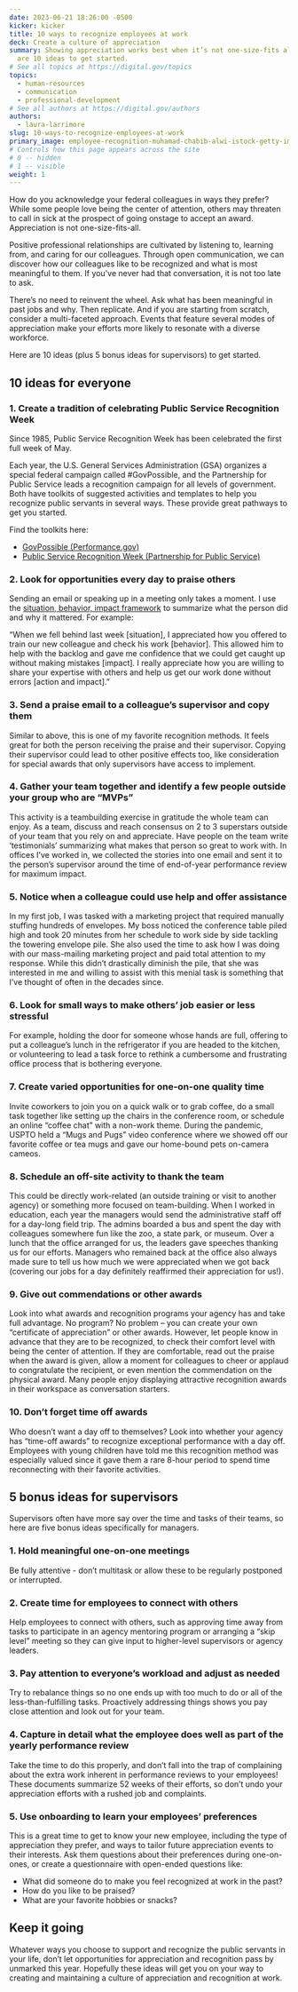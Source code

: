 ```yaml
---
date: 2023-06-21 18:26:00 -0500
kicker: kicker
title: 10 ways to recognize employees at work
deck: Create a culture of appreciation
summary: Showing appreciation works best when it’s not one-size-fits all. Here
  are 10 ideas to get started.
# See all topics at https://digital.gov/topics
topics:
  - human-resources
  - communication
  - professional-development
# See all authors at https://digital.gov/authors
authors:
  - laura-larrimore
slug: 10-ways-to-recognize-employees-at-work
primary_image: employee-recognition-muhamad-chabib-alwi-istock-getty-images-1443417048-comp
# Controls how this page appears across the site
# 0 -- hidden
# 1 -- visible
weight: 1
---
```

How do you acknowledge your federal colleagues in ways they prefer? While some people love being the center of attention, others may threaten to call in sick at the prospect of going onstage to accept an award. Appreciation is not one-size-fits-all.

Positive professional relationships are cultivated by listening to, learning from, and caring for our colleagues. Through open communication, we can discover how our colleagues like to be recognized and what is most meaningful to them. If you've never had that conversation, it is not too late to ask.

There’s no need to reinvent the wheel. Ask what has been meaningful in past jobs and why. Then replicate. And if you are starting from scratch, consider a multi-faceted approach. Events that feature several modes of appreciation make your efforts more likely to resonate with a diverse workforce. 

Here are 10 ideas (plus 5 bonus ideas for supervisors) to get started.

## 10 ideas for everyone

### 1. Create a tradition of celebrating Public Service Recognition Week

Since 1985, Public Service Recognition Week has been celebrated the first full week of May.

Each year, the U.S. General Services Administration (GSA) organizes a special federal campaign called #GovPossible, and the Partnership for Public Service leads a recognition campaign for all levels of government. Both have toolkits of suggested activities and templates to help you recognize public servants in several ways. These provide great pathways to get you started.

Find the toolkits here: 

* [GovPossible (Performance.gov)](https://www.performance.gov/govpossible/)
* [Public Service Recognition Week (Partnership for Public Service)](https://ourpublicservice.org/our-solutions/recognition/public-service-recognition-week/) 

### 2. Look for opportunities every day to praise others

Sending an email or speaking up in a meeting only takes a moment. I use the [situation, behavior, impact framework](https://hbr.org/2016/10/give-your-team-more-effective-positive-feedback) to summarize what the person did and why it mattered. For example: 

“When we fell behind last week \[situation], I appreciated how you offered to train our new colleague and check his work \[behavior]. This allowed him to help with the backlog and gave me confidence that we could get caught up without making mistakes \[impact]. I really appreciate how you are willing to share your expertise with others and help us get our work done without errors \[action and impact].”

### 3. Send a praise email to a colleague’s supervisor and copy them

Similar to above, this is one of my favorite recognition methods. It feels great for both the person receiving the praise and their supervisor. Copying their supervisor could lead to other positive effects too, like consideration for special awards that only supervisors have access to implement.

### 4. Gather your team together and identify a few people outside your group who are “MVPs”

This activity is a teambuilding exercise in gratitude the whole team can enjoy. As a team, discuss and reach consensus on 2 to 3 superstars outside of your team that you rely on and appreciate. Have people on the team write ‘testimonials’ summarizing what makes that person so great to work with. In offices I’ve worked in, we collected the stories into one email and sent it to the person’s supervisor around the time of end-of-year performance review for maximum impact.

### 5. Notice when a colleague could use help and offer assistance

In my first job, I was tasked with a marketing project that required manually stuffing hundreds of envelopes. My boss noticed the conference table piled high and took 20 minutes from her schedule to work side by side tackling the towering envelope pile. She also used the time to ask how I was doing with our mass-mailing marketing project and paid total attention to my response. While this didn’t drastically diminish the pile, that she was interested in me and willing to assist with this menial task is something that I’ve thought of often in the decades since.

### 6. Look for small ways to make others’ job easier or less stressful

For example, holding the door for someone whose hands are full, offering to put a colleague’s lunch in the refrigerator if you are headed to the kitchen, or volunteering to lead a task force to rethink a cumbersome and frustrating office process that is bothering everyone.

### 7. Create varied opportunities for one-on-one quality time

Invite coworkers to join you on a quick walk or to grab coffee, do a small task together like setting up the chairs in the conference room, or schedule an online “coffee chat” with a non-work theme. During the pandemic, USPTO held a “Mugs and Pugs” video conference where we showed off our favorite coffee or tea mugs and gave our home-bound pets on-camera cameos.

### 8. Schedule an off-site activity to thank the team

This could be directly work-related (an outside training or visit to another agency) or something more focused on team-building. When I worked in education, each year the managers would send the administrative staff off for a day-long field trip. The admins boarded a bus and spent the day with colleagues somewhere fun like the zoo, a state park, or museum. Over a lunch that the office arranged for us, the leaders gave speeches thanking us for our efforts. Managers who remained back at the office also always made sure to tell us how much we were appreciated when we got back (covering our jobs for a day definitely reaffirmed their appreciation for us!).

### 9. Give out commendations or other awards

Look into what awards and recognition programs your agency has and take full advantage. No program? No problem – you can create your own “certificate of appreciation” or other awards. However, let people know in advance that they are to be recognized, to check their comfort level with being the center of attention. If they are comfortable, read out the praise when the award is given, allow a moment for colleagues to cheer or applaud to congratulate the recipient, or even mention the commendation on the physical award. Many people enjoy displaying attractive recognition awards in their workspace as conversation starters.

### 10. Don’t forget time off awards

Who doesn’t want a day off to themselves? Look into whether your agency has “time-off awards” to recognize exceptional performance with a day off. Employees with young children have told me this recognition method was especially valued since it gave them a rare 8-hour period to spend time reconnecting with their favorite activities. 

## 5 bonus ideas for supervisors

Supervisors often have more say over the time and tasks of their teams, so here are five bonus ideas specifically for managers.

### 1. Hold meaningful one-on-one meetings

Be fully attentive - don’t multitask or allow these to be regularly postponed or interrupted.

### 2. Create time for employees to connect with others

Help employees to connect with others, such as approving time away from tasks to participate in an agency mentoring program or arranging a “skip level” meeting so they can give input to higher-level supervisors or agency leaders.

### 3. Pay attention to everyone’s workload and adjust as needed

Try to rebalance things so no one ends up with too much to do or all of the less-than-fulfilling tasks. Proactively addressing things shows you pay close attention and look out for your team.

### 4. Capture in detail what the employee does well as part of the yearly performance review

Take the time to do this properly, and don’t fall into the trap of complaining about the extra work inherent in performance reviews to your employees! These documents summarize 52 weeks of their efforts, so don’t undo your appreciation efforts with a rushed job and complaints.

### 5. Use onboarding to learn your employees’ preferences

This is a great time to get to know your new employee, including the type of appreciation they prefer, and ways to tailor future appreciation events to their interests. Ask them questions about their preferences during one-on-ones, or create a questionnaire with open-ended questions like: 

* What did someone do to make you feel recognized at work in the past? 
* How do you like to be praised? 
* What are your favorite hobbies or snacks?

## Keep it going

Whatever ways you choose to support and recognize the public servants in your life, don’t let opportunities for appreciation and recognition pass by unmarked this year. Hopefully these ideas will get you on your way to creating and maintaining a culture of appreciation and recognition at work.